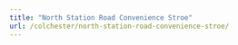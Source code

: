 ```yaml
---
title: "North Station Road Convenience Stroe"
url: /colchester/north-station-road-convenience-stroe/
---
```

